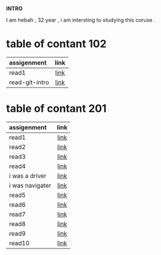 

**INTRO**

I am hebah , 32 year , i am intersting to studying this coruse .




# table of contant 102 

| assigenment              | link     |  
| :-------------           | :----------: | 
| read1                    |   [link](README2.md)           |
|   read-git-intro         |   [link](read-git-intro.md)            |


# table of contant 201

| assigenment              | link                                                            |  
| :-------------           | :----------:                                                    | 
| read1                    | [link](./201/read1.md)                                          |
|  read2                   | [link](./201/read2.md)                                          |
|   read3                  |  [link](./201/read3.md)                                         |
|   read4                  |  [link](./201/read4.md)       |
|  i was a driver          |  [link](https://github.com/Mohammad-Haroun-97/About-me/pull/1)  |
|  i was navigater         |  [link](https://github.com/hebah-aldawalib/teast/pull/1)  |
| read5                    |  [link](./201/read5.md)                                        | 
| read6                    |  [link](./201/read6.md)                                        |
| read7                    |  [link](./201/read7.md)                                        |
| read8                    |  [link](./201/read8.md)                                        |
| read9                    |  [link](./201/read9.md)                                        |                             
| read10                   |  [link](./201/read10.md)                                       |










 








